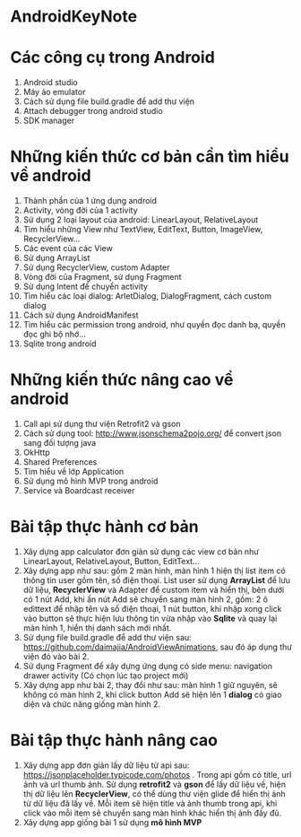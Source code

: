 # AndroidKeyNote

<!-- TITLE: Android Key Note -->
<!-- SUBTITLE: A quick summary of Android Key Note -->

# Các công cụ trong Android
1. Android studio
2. Máy ảo emulator
3. Cách sử dụng file build.gradle để add thư viện
4. Attach debugger trong android studio
5. SDK manager

# Những kiến thức cơ bản cần tìm hiểu về android
1. Thành phần của 1 ứng dụng android
2. Activity, vòng đời của 1 activity
3. Sử dụng 2 loại layout của android: LinearLayout, RelativeLayout
4. Tìm hiểu những View như TextView, EditText, Button, ImageView, RecyclerView...
5. Các event của các View
6. Sử dụng ArrayList
7. Sử dụng RecyclerView, custom Adapter
8. Vòng đời của Fragment, sử dụng Fragment
9. Sử dụng Intent để chuyển activity
10. Tìm hiểu các loại dialog: ArletDialog, DialogFragment, cách custom dialog
11. Cách sử dụng AndroidManifest
12. Tìm hiểu các permission trong android, như quyền đọc danh bạ, quyền đọc ghi bộ nhớ...
13. Sqlite trong android

# Những kiến thức nâng cao về android
1. Call api sử dụng thư viện Retrofit2 và gson
2. Cách sử dụng tool: http://www.jsonschema2pojo.org/ để convert json sang đối tượng java
3. OkHttp
4. Shared Preferences
5. Tìm hiểu về lớp Application
6. Sử dụng mô hình MVP trong android
7. Service và Boardcast receiver


# Bài tập thực hành cơ bản
1. Xây dựng app calculator đơn giản sử dụng các view cơ bản như LinearLayout, RelativeLayout, Button, EditText...
2. Xây dựng app như sau: gồm 2 màn hình, màn hình 1 hiện thị list item có thông tin user gồm tên, số điện thoại. List user sử dụng **ArrayList** để lưu dữ liệu,  **RecyclerView** và Adapter để custom item và hiển thị, bên dưới có 1 nút Add, khi ấn nút Add sẽ chuyển sang màn hình 2, gồm: 2 ô edittext để nhập tên và số điện thoại, 1 nút button, khi nhập xong click vào button sẽ thực hiện lưu thông tin vừa nhập vào **Sqlite** và quay lại màn hình 1, hiển thị danh sách mới nhất.
3. Sử dụng file build.gradle để add thư viện sau: https://github.com/daimajia/AndroidViewAnimations, sau đó áp dụng thư viện đó vào bài 2.
4. Sử dụng Fragment để xây dựng ứng dụng có side menu: navigation drawer activity (Có chọn lúc tạo project mới)
5. Xây dựng app như bài 2, thay đổi như sau: màn hình 1 giữ nguyên, sẽ không có màn hình 2, khi click button Add sẽ hiện lên 1 **dialog** có giao diện và chức năng giống màn hình 2.


# Bài tập thực hành nâng cao
1. Xây dựng app đơn giản lấy dữ liệu từ api sau: https://jsonplaceholder.typicode.com/photos . Trong api gồm có title, url ảnh và url thumb ảnh. Sử dụng **retrofit2** và **gson** để lấy dữ liệu về, hiện thị dữ liệu lên **RecyclerView**, có thể dùng thư viện glide để hiển thị ảnh từ dữ liệu đã lấy về. Mỗi item sẽ hiện title và ảnh thumb trong api, khi click vào mỗi item sẽ chuyển sang màn hình khác hiển thị ảnh đầy đủ.
2. Xây dựng app giống bài 1 sử dụng **mô hình MVP**